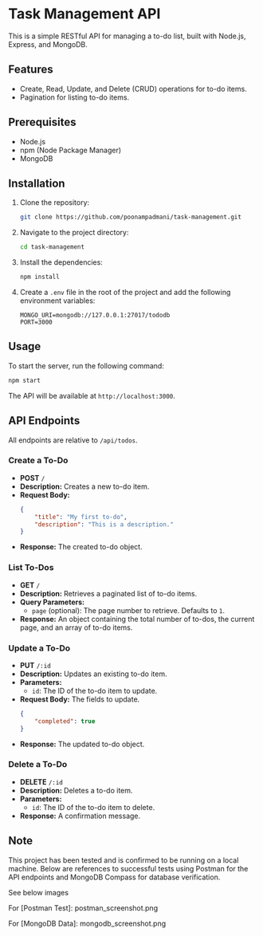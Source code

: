 # Task Management API
This is a simple RESTful API for managing a to-do list, built with Node.js, Express, and MongoDB.

## Features
*   Create, Read, Update, and Delete (CRUD) operations for to-do items.
*   Pagination for listing to-do items.

## Prerequisites

*   Node.js
*   npm (Node Package Manager)
*   MongoDB

## Installation

1.  Clone the repository:
    ```bash
    git clone https://github.com/poonampadmani/task-management.git
    ```
2.  Navigate to the project directory:
    ```bash
    cd task-management
    ```
3.  Install the dependencies:
    ```bash
    npm install
    ```
4.  Create a `.env` file in the root of the project and add the following environment variables:
    ```
    MONGO_URI=mongodb://127.0.0.1:27017/tododb
    PORT=3000
    ```

## Usage

To start the server, run the following command:

```bash
npm start
```

The API will be available at `http://localhost:3000`.

## API Endpoints

All endpoints are relative to `/api/todos`.

### Create a To-Do

*   **POST** `/`
*   **Description:** Creates a new to-do item.
*   **Request Body:**
    ```json
    {
        "title": "My first to-do",
        "description": "This is a description."
    }
    ```
*   **Response:** The created to-do object.

### List To-Dos

*   **GET** `/`
*   **Description:** Retrieves a paginated list of to-do items.
*   **Query Parameters:**
    *   `page` (optional): The page number to retrieve. Defaults to `1`.
*   **Response:** An object containing the total number of to-dos, the current page, and an array of to-do items.

### Update a To-Do

*   **PUT** `/:id`
*   **Description:** Updates an existing to-do item.
*   **Parameters:**
    *   `id`: The ID of the to-do item to update.
*   **Request Body:** The fields to update.
    ```json
    {
        "completed": true
    }
    ```
*   **Response:** The updated to-do object.

### Delete a To-Do

*   **DELETE** `/:id`
*   **Description:** Deletes a to-do item.
*   **Parameters:**
    *   `id`: The ID of the to-do item to delete.
*   **Response:** A confirmation message.

## Note

This project has been tested and is confirmed to be running on a local machine. Below are references to successful tests using Postman for the API endpoints and MongoDB Compass for database verification.

See below images

For [Postman Test]: postman_screenshot.png

For [MongoDB Data]: mongodb_screenshot.png
``` 